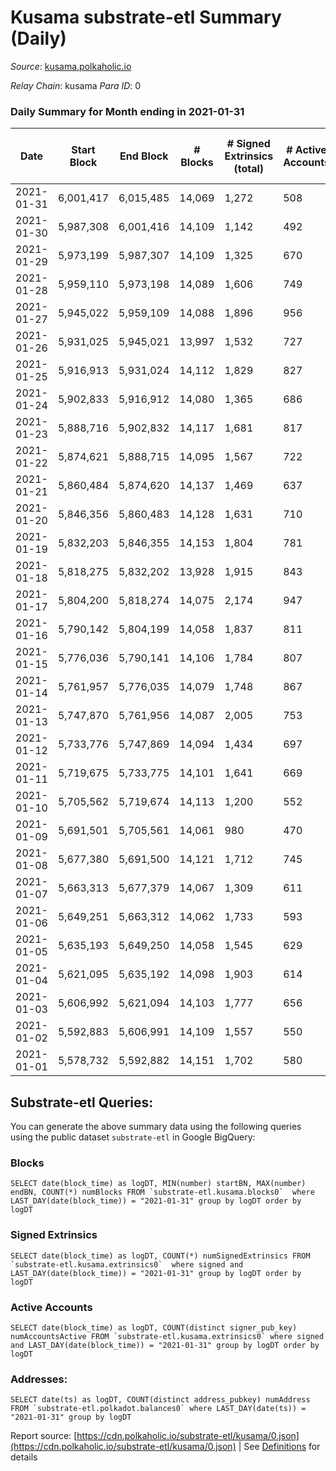 # Kusama substrate-etl Summary (Daily)

_Source_: [kusama.polkaholic.io](https://kusama.polkaholic.io)

*Relay Chain*: kusama
*Para ID*: 0



### Daily Summary for Month ending in 2021-01-31


| Date | Start Block | End Block | # Blocks | # Signed Extrinsics (total) | # Active Accounts | # Passive | # New | # Addresses with Balances | # Events | # Transfers | # XCM Transfers In | # XCM Transfers Out |
| ---- | ----------- | --------- | -------- | --------------------------- | ----------------- | --------- | ----- | ------------------------- | -------- | ----------- | ------------------ | ------------------- |
| 2021-01-31 | 6,001,417 | 6,015,485 | 14,069  | 1,272 | 508 |  |  | 33,726 | 68,848 | 534 ($55,953,159.60) |   |   |
| 2021-01-30 | 5,987,308 | 6,001,416 | 14,109  | 1,142 | 492 |  |  |  | 61,129 | 595 ($7,980,253.37) |   |   |
| 2021-01-29 | 5,973,199 | 5,987,307 | 14,109  | 1,325 | 670 |  |  |  | 66,160 | 668 ($17,594,820.59) |   |   |
| 2021-01-28 | 5,959,110 | 5,973,198 | 14,089  | 1,606 | 749 |  |  |  | 69,624 | 735 ($52,717,900.89) |   |   |
| 2021-01-27 | 5,945,022 | 5,959,109 | 14,088  | 1,896 | 956 |  |  |  | 67,528 | 800 ($62,068,198.65) |   |   |
| 2021-01-26 | 5,931,025 | 5,945,021 | 13,997  | 1,532 | 727 |  |  |  | 66,752 | 728 ($11,653,473.51) |   |   |
| 2021-01-25 | 5,916,913 | 5,931,024 | 14,112  | 1,829 | 827 |  |  |  | 73,482 | 935 ($21,227,501.81) |   |   |
| 2021-01-24 | 5,902,833 | 5,916,912 | 14,080  | 1,365 | 686 |  |  |  | 64,094 | 680 ($21,473,827.18) |   |   |
| 2021-01-23 | 5,888,716 | 5,902,832 | 14,117  | 1,681 | 817 |  |  |  | 82,793 | 698 ($13,713,757.94) |   |   |
| 2021-01-22 | 5,874,621 | 5,888,715 | 14,095  | 1,567 | 722 |  |  |  | 64,624 | 724 ($18,116,367.41) |   |   |
| 2021-01-21 | 5,860,484 | 5,874,620 | 14,137  | 1,469 | 637 |  |  |  | 67,605 | 866 ($22,273,619.87) |   |   |
| 2021-01-20 | 5,846,356 | 5,860,483 | 14,128  | 1,631 | 710 |  |  |  | 66,230 | 1,091 ($48,356,595.99) |   |   |
| 2021-01-19 | 5,832,203 | 5,846,355 | 14,153  | 1,804 | 781 |  |  |  | 68,624 | 1,075 ($38,967,180.22) |   |   |
| 2021-01-18 | 5,818,275 | 5,832,202 | 13,928  | 1,915 | 843 |  |  |  | 83,355 | 1,365 ($60,355,897.66) |   |   |
| 2021-01-17 | 5,804,200 | 5,818,274 | 14,075  | 2,174 | 947 |  |  |  | 69,440 | 1,492 ($41,088,826.20) |   |   |
| 2021-01-16 | 5,790,142 | 5,804,199 | 14,058  | 1,837 | 811 |  |  |  | 63,953 | 1,179 ($33,957,921.66) |   |   |
| 2021-01-15 | 5,776,036 | 5,790,141 | 14,106  | 1,784 | 807 |  |  |  | 73,419 | 1,011 ($33,848,997.63) |   |   |
| 2021-01-14 | 5,761,957 | 5,776,035 | 14,079  | 1,748 | 867 |  |  |  | 66,734 | 936 ($41,434,925.61) |   |   |
| 2021-01-13 | 5,747,870 | 5,761,956 | 14,087  | 2,005 | 753 |  |  |  | 75,846 | 990 ($40,529,079.91) |   |   |
| 2021-01-12 | 5,733,776 | 5,747,869 | 14,094  | 1,434 | 697 |  |  |  | 60,538 | 814 ($22,751,765.46) |   |   |
| 2021-01-11 | 5,719,675 | 5,733,775 | 14,101  | 1,641 | 669 |  |  |  | 63,574 | 1,039 ($52,679,518.99) |   |   |
| 2021-01-10 | 5,705,562 | 5,719,674 | 14,113  | 1,200 | 552 |  |  |  | 70,668 | 518 ($12,208,772.50) |   |   |
| 2021-01-09 | 5,691,501 | 5,705,561 | 14,061  | 980 | 470 |  |  |  | 60,703 | 425 ($21,868,735.92) |   |   |
| 2021-01-08 | 5,677,380 | 5,691,500 | 14,121  | 1,712 | 745 |  |  |  | 65,934 | 906 ($32,788,804.12) |   |   |
| 2021-01-07 | 5,663,313 | 5,677,379 | 14,067  | 1,309 | 611 |  |  |  | 57,282 | 673 ($29,972,613.11) |   |   |
| 2021-01-06 | 5,649,251 | 5,663,312 | 14,062  | 1,733 | 593 |  |  |  | 63,459 | 1,130 ($64,099,424.97) |   |   |
| 2021-01-05 | 5,635,193 | 5,649,250 | 14,058  | 1,545 | 629 |  |  |  | 72,573 | 786 ($29,457,352.75) |   |   |
| 2021-01-04 | 5,621,095 | 5,635,192 | 14,098  | 1,903 | 614 |  |  |  | 63,011 | 1,398 ($101,522,743.44) |   |   |
| 2021-01-03 | 5,606,992 | 5,621,094 | 14,103  | 1,777 | 656 |  |  |  | 65,150 | 559 ($12,933,960.32) |   |   |
| 2021-01-02 | 5,592,883 | 5,606,991 | 14,109  | 1,557 | 550 |  |  |  | 56,527 | 1,102 ($31,151,516.07) |   |   |
| 2021-01-01 | 5,578,732 | 5,592,882 | 14,151  | 1,702 | 580 |  |  |  | 66,926 | 1,260 ($35,486,377.72) |   |   |

## Substrate-etl Queries:
You can generate the above summary data using the following queries using the public dataset `substrate-etl` in Google BigQuery:


### Blocks
```
SELECT date(block_time) as logDT, MIN(number) startBN, MAX(number) endBN, COUNT(*) numBlocks FROM `substrate-etl.kusama.blocks0`  where LAST_DAY(date(block_time)) = "2021-01-31" group by logDT order by logDT
```


### Signed Extrinsics
```
SELECT date(block_time) as logDT, COUNT(*) numSignedExtrinsics FROM `substrate-etl.kusama.extrinsics0`  where signed and LAST_DAY(date(block_time)) = "2021-01-31" group by logDT order by logDT
```


### Active Accounts
```
SELECT date(block_time) as logDT, COUNT(distinct signer_pub_key) numAccountsActive FROM `substrate-etl.kusama.extrinsics0` where signed and LAST_DAY(date(block_time)) = "2021-01-31" group by logDT order by logDT
```


### Addresses:
```
SELECT date(ts) as logDT, COUNT(distinct address_pubkey) numAddress FROM `substrate-etl.polkadot.balances0` where LAST_DAY(date(ts)) = "2021-01-31" group by logDT
```



Report source: [https://cdn.polkaholic.io/substrate-etl/kusama/0.json](https://cdn.polkaholic.io/substrate-etl/kusama/0.json) | See [Definitions](/DEFINITIONS.md) for details
